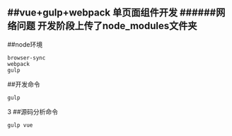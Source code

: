 ##vue+gulp+webpack 单页面组件开发
######网络问题 开发阶段上传了node_modules文件夹
-----------------------------------

##node环境

    browser-sync
    webpack
    gulp


##开发命令

    gulp

3
##源码分析命令

    gulp vue
